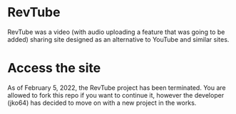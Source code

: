 # RevTube
RevTube was a video (with audio uploading a feature that was going to be added) sharing site designed as an alternative to YouTube and similar sites.
# Access the site 
As of February 5, 2022, the RevTube project has been terminated. You are allowed to fork this repo if you want to continue it, however the developer (jko64) has decided to move on with a new project in the works.
<!--~~For the upcoming "Redux" layout, the link is: https://redst0ne.xyz/vistatuberedux~~ (Redux is cancelled)
For the current "skeuo" layout, the link is ~~http://vistatube.revtube.ml~~ 
## There is currently no official RevTube instances.
If there ends up being one, it will be posted here.-->
